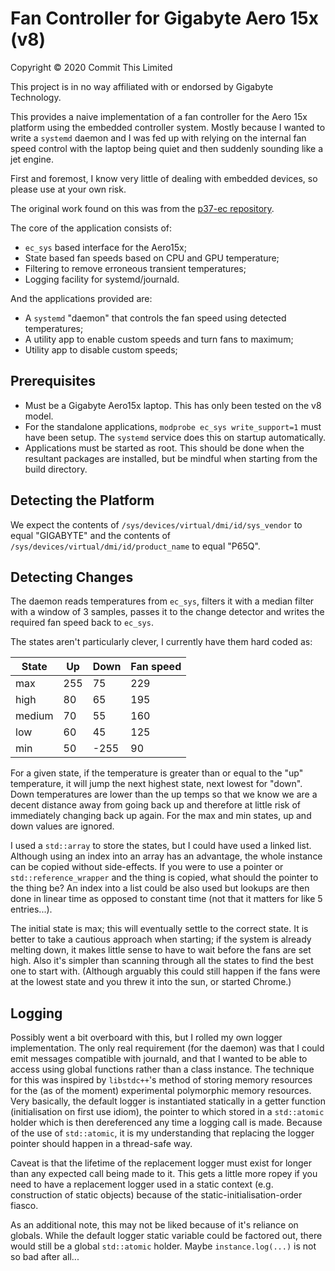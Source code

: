 Fan Controller for Gigabyte Aero 15x (v8) 
=========================================

Copyright © 2020 Commit This Limited

This project is in no way affiliated with or endorsed by Gigabyte
Technology.

This provides a naive implementation of a fan controller for the Aero 15x 
platform using the embedded controller system. Mostly because I wanted to write
a `systemd` daemon and I was fed up with relying on the internal fan speed 
control with the laptop being quiet and then suddenly sounding like a jet
engine.

First and foremost, I know very little of dealing with embedded devices, so
please use at your own risk.

The original work found on this was from the
[p37-ec repository](https://github.com/jertel/p37-ec).

The core of the application consists of:

- `ec_sys` based interface for the Aero15x;
- State based fan speeds based on CPU and GPU temperature;
- Filtering to remove erroneous transient temperatures;
- Logging facility for systemd/journald.


And the applications provided are:
- A `systemd` "daemon" that controls the fan speed using detected temperatures;
- A utility app to enable custom speeds and turn fans to maximum;
- Utility app to disable custom speeds;


Prerequisites
-------------
- Must be a Gigabyte Aero15x laptop. This has only been tested on the v8 model.
- For the standalone applications, `modprobe ec_sys write_support=1` must have
  been setup. The `systemd` service does this on startup automatically.
- Applications must be started as root. This should be done when the resultant
  packages are installed, but be mindful when starting from the build directory.


Detecting the Platform
----------------------
We expect the contents of `/sys/devices/virtual/dmi/id/sys_vendor` to equal
"GIGABYTE" and the contents of `/sys/devices/virtual/dmi/id/product_name` to 
equal "P65Q".


Detecting Changes
-----------------
The daemon reads temperatures from `ec_sys`, filters it with a 
median filter with a window of 3 samples, passes it to the change detector and
writes the required fan speed back to `ec_sys`.

The states aren't particularly clever, I currently have them hard coded as:

|State   | Up  | Down | Fan speed |
|--------|-----|------|-----------|
| max    | 255 |   75 |       229 |
| high   | 80  |   65 |       195 |
| medium | 70  |   55 |       160 |
| low    | 60  |   45 |       125 |
| min    | 50  | -255 |        90 |

For a given state, if the temperature is greater than or equal to the "up"
temperature, it will jump the next highest state, next lowest for "down". Down
temperatures are lower than the up temps so that we know we are a decent
distance away from going back up and therefore at little risk of immediately
changing back up again. For the max and min states, up and down values are
ignored.

I used a `std::array` to store the states, but I could have used a linked list.
Although using an index into an array has an advantage, the whole instance can
be copied without side-effects. If you were to use a pointer or
`std::reference_wrapper` and the thing is copied, what should the pointer to the
thing be? An index into a list could be also used but lookups are then done in
linear time as opposed to constant time (not that it matters for like 5
entries...).

The initial state is max; this will eventually settle to the correct state. It
is better to take a cautious approach when starting; if the system is already
melting down, it makes little sense to have to wait before the fans are set
high. Also it's simpler than scanning through all the states to find the best
one to start with. (Although arguably this could still happen if the fans were
at the lowest state and you threw it into the sun, or started Chrome.)


Logging
-------
Possibly went a bit overboard with this, but I rolled my own logger 
implementation. The only real requirement (for the daemon) was that I could emit
messages compatible with journald, and that I wanted to be able to access using
global functions rather than a class instance. The technique for this was
inspired by `libstdc++`'s method of storing memory resources for the (as of the
moment) experimental polymorphic memory resources. Very basically, the default
logger is instantiated statically in a getter function (initialisation on first
use idiom), the pointer to which stored in a `std::atomic` holder which is then
dereferenced any time a logging call is made. Because of the use of 
`std::atomic`, it is my understanding that replacing the logger pointer should
happen in a thread-safe way.

Caveat is that the lifetime of the replacement logger must exist for longer than
any expected call being made to it. This gets a little more ropey if you need
to have a replacement logger used in a static context (e.g. construction of
static objects) because of the static-initialisation-order fiasco.

As an additional note, this may not be liked because of it's reliance on
globals. While the default logger static variable could be factored out, there
would still be a global `std::atomic` holder. Maybe `instance.log(...)` is not
so bad after all...

